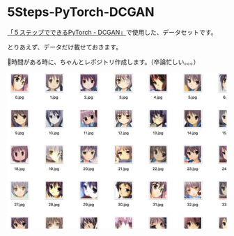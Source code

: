 # 5Steps-PyTorch-DCGAN

[「５ステップでできるPyTorch - DCGAN」]()で使用した、データセットです。

とりあえず、データだけ載せておきます。

時間がある時に、ちゃんとレポジトリ作成します。（卒論忙しい。。。）

![test](test1.png "test")